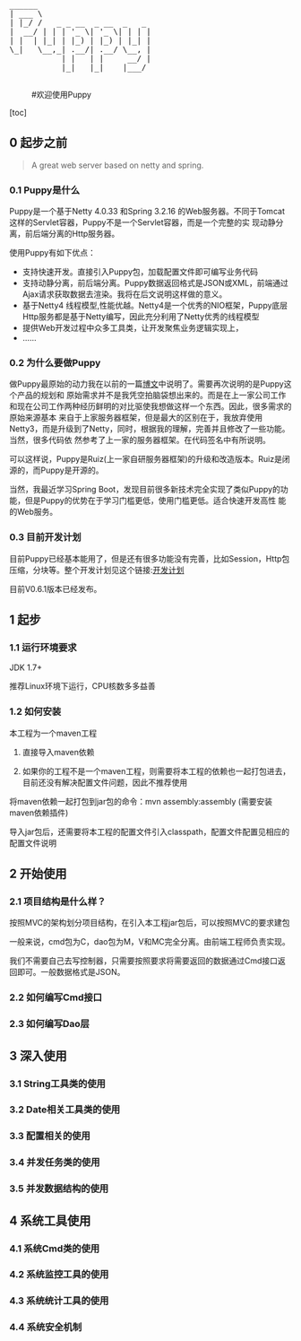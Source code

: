 <pre>
______
| ___ \
| |_/ /   _ _ __  _ __  _   _
|  __/ | | | '_ \| '_ \| | | |
| |  | |_| | |_) | |_) | |_| |
\_|   \__,_| .__/| .__/ \__, |
           | |   | |     __/ |
           |_|   |_|    |___/
      
</pre>
           
#欢迎使用Puppy

[toc]

## 0 起步之前

<blockquote>

A great web server based on netty and spring.

</blockquote>

### 0.1 Puppy是什么

Puppy是一个基于Netty 4.0.33 和Spring 3.2.16 的Web服务器。不同于Tomcat这样的Servlet容器，Puppy不是一个Servlet容器，而是一个完整的实
现动静分离，前后端分离的Http服务器。

使用Puppy有如下优点：

* 支持快速开发。直接引入Puppy包，加载配置文件即可编写业务代码
* 支持动静分离，前后端分离。Puppy数据返回格式是JSON或XML，前端通过Ajax请求获取数据去渲染。我将在后文说明这样做的意义。
* 基于Netty4 线程模型,性能优越。Netty4是一个优秀的NIO框架，Puppy底层Http服务都是基于Netty编写，因此充分利用了Netty优秀的线程模型
* 提供Web开发过程中众多工具类，让开发聚焦业务逻辑实现上，
* ……

### 0.2 为什么要做Puppy

做Puppy最原始的动力我在以前的一篇[博文](http://wantedonline.cn/2016/12/09/20161209/)中说明了。需要再次说明的是Puppy这个产品的规划和
原始需求并不是我凭空拍脑袋想出来的。而是在上一家公司工作和现在公司工作两种经历鲜明的对比驱使我想做这样一个东西。因此，很多需求的原始来源基本
来自于上家服务器框架，但是最大的区别在于，我放弃使用Netty3，而是升级到了Netty，同时，根据我的理解，完善并且修改了一些功能。当然，很多代码依
然参考了上一家的服务器框架。在代码签名中有所说明。

可以这样说，Puppy是Ruiz(上一家自研服务器框架)的升级和改造版本。Ruiz是闭源的，而Puppy是开源的。

当然，我最近学习Spring Boot，发现目前很多新技术完全实现了类似Puppy的功能，但是Puppy的优势在于学习门槛更低，使用门槛更低。适合快速开发高性
能的Web服务。

### 0.3 目前开发计划

目前Puppy已经基本能用了，但是还有很多功能没有完善，比如Session，Http包压缩，分块等。整个开发计划见这个链接:[开发计划](https://github.com/34benma/Puppy/blob/master/doc/puppy_plan)

目前V0.6.1版本已经发布。

## 1 起步
### 1.1 运行环境要求

JDK 1.7+

推荐Linux环境下运行，CPU核数多多益善

### 1.2 如何安装

本工程为一个maven工程

1. 直接导入maven依赖

2. 如果你的工程不是一个maven工程，则需要将本工程的依赖也一起打包进去，目前还没有解决配置文件问题，因此不推荐使用

将maven依赖一起打包到jar包的命令：mvn assembly:assembly (需要安装maven依赖插件)

导入jar包后，还需要将本工程的配置文件引入classpath，配置文件配置见相应的配置文件说明

## 2 开始使用

### 2.1 项目结构是什么样？

按照MVC的架构划分项目结构，在引入本工程jar包后，可以按照MVC的要求建包

一般来说，cmd包为C，dao包为M，V和MC完全分离。由前端工程师负责实现。

我们不需要自己去写控制器，只需要按照要求将需要返回的数据通过Cmd接口返回即可。一般数据格式是JSON。

### 2.2 如何编写Cmd接口



### 2.3 如何编写Dao层

## 3 深入使用

### 3.1 String工具类的使用

### 3.2 Date相关工具类的使用

### 3.3 配置相关的使用

### 3.4 并发任务类的使用

### 3.5 并发数据结构的使用

## 4 系统工具使用

### 4.1 系统Cmd类的使用

### 4.2 系统监控工具的使用

### 4.3 系统统计工具的使用

### 4.4 系统安全机制



